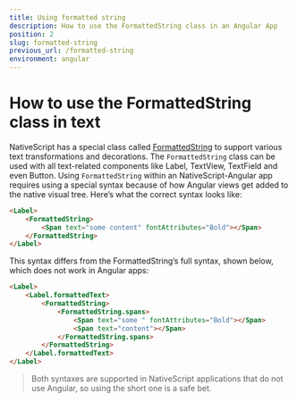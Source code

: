 ```yaml
---
title: Using formatted string
description: How to use the FormattedString class in an Angular App
position: 2
slug: formatted-string
previous_url: /formatted-string
environment: angular
---
```


# How to use the FormattedString class in text

NativeScript has a special class called [FormattedString](http://docs.nativescript.org/api-reference/classes/_text_formatted_string_.formattedstring.html) to support various text transformations and decorations. The `FormattedString` class can be used with all text-related components like Label, TextView, TextField and even Button. Using `FormattedString` within an NativeScript-Angular app requires using a special syntax because of how Angular views get added to the native visual tree. Here’s what the correct syntax looks like:

```HTML
<Label>
    <FormattedString>
        <Span text="some content" fontAttributes="Bold"></Span>
    </FormattedString>
</Label>
```

This syntax differs from the FormattedString’s full syntax, shown below, which does not work in Angular apps:

```HTML
<Label>
    <Label.formattedText>
        <FormattedString>
            <FormattedString.spans>
                <Span text="some " fontAttributes="Bold"></Span>
                <Span text="content"></Span>
            </FormattedString.spans>
        </FormattedString>
    </Label.formattedText>
</Label>
```

> Both syntaxes are supported in NativeScript applications that do not use Angular, so using the short one is a safe bet.
